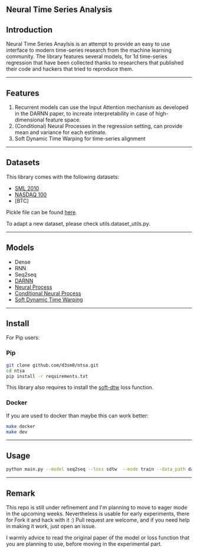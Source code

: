 Neural Time Series Analysis
---
## Introduction
Neural Time Series Anaylsis is an attempt to provide an easy to use interface to modern time-series research from the machine learning community. The library features several models, for 1d time-series regression that have been collected thanks to researchers that published their code and hackers that tried to reproduce them.

---
## Features

1. Recurrent models can use the Input Attention mechanism as developed in the DARNN paper, to increate interpretability in case of high-dimensional feature space.
2. (Conditional) Neural Processes in the regression setting, can provide mean and variance for each estimate.
3. Soft Dynamic Time Warping for time-series alignment

---
## Datasets
This library comes with the following datasets:
- [SML 2010](https://archive.ics.uci.edu/ml/datasets/SML2010)
- [NASDAQ 100](http://cseweb.ucsd.edu/~yaq007/NASDAQ100_stock_data.html)
- [BTC]

Pickle file can be found [here](https://drive.google.com/open?id=0B3B22Hd5PMxSaVpsYmRHU2ZJYWc).

To adapt a new dataset, please check utils.dataset_utils.py.

---
## Models

- Dense
- RNN
- Seq2seq
- [DARNN](https://arxiv.org/pdf/1704.02971.pdf)
- [Neural Process](https://arxiv.org/abs/1807.01622)
- [Conditional Neural Process](https://arxiv.org/abs/1807.01613)
- [Soft Dynamic Time Warping](https://arxiv.org/abs/1703.01541)

---
## Install

For Pip users:

### Pip
```bash
git clone github.com/d3sm0/ntsa.git
cd ntsa
pip install -r requirements.txt
```
This library also requires to install the [soft-dtw](https://github.com/mblondel/soft-dtw) loss function. 

### Docker

If you are used to docker than maybe this can work better:
```bash
make docker
make dev
```
---
## Usage

```bash
python main.py --model seq2seq --loss sdtw  --mode train --data_path data/
```

---
## Remark
This repo is still under refinement and I'm planning to move to eager mode in the upcoming weeks. Nevertheless is usable for early experiments, there for Fork it and hack with it :) 
Pull request are welcome, and if you need help in making it work, just open an issue.

I warmly advice to read the original paper of the model or loss function that you are planning to use, before moving in the experimental part.
